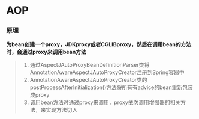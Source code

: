 # AOP

### 原理

**为bean创建一个proxy，JDKproxy或者CGLIBproxy，然后在调用bean的方法时，会通过proxy来调用bean方法**

> 1. 通过AspectJAutoProxyBeanDefinitionParser类将AnnotationAwareAspectJAutoProxyCreator注册到Spring容器中
> 2. AnnotationAwareAspectJAutoProxyCreator类的postProcessAfterInitialization()方法将所有有advice的bean重新包装成proxy
> 3. 调用bean方法时通过proxy来调用，proxy依次调用增强器的相关方法，来实现方法切入

